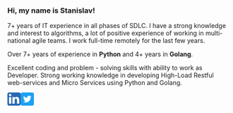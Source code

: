 ### Hi, my name is Stanislav!

7+ years of IT experience in all phases of SDLC.  I have a strong knowledge and interest to algorithms, a lot of positive experience of working in multi-national agile teams. I work full-time remotely for the last few years.

Over 7+ years of experience in **Python** and 4+ years in **Golang**. 

Excellent coding and problem - solving skills with ability to work as Developer. Strong working knowledge in developing High-Load Restful web-services and Micro Services using Python and Golang. 

[<img align="left" alt="LinkedIn" width="30px" src="https://github.com/stasfilin/stasfilin/blob/main/icons/linkedin.png" />][linkedin]
[<img align="left" alt="Twitter" width="30px" src="https://github.com/stasfilin/stasfilin/blob/main/icons/twitter.png" />][twitter]

[linkedin]: https://linkedin.com/in/stasfilin/
[twitter]: https://twitter.com/stasfilin

<br />
